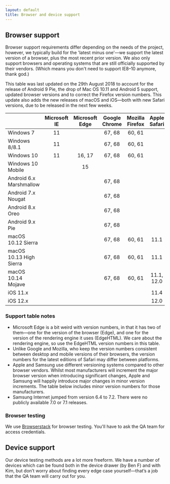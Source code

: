 ```yaml
---
layout: default
title: Browser and device support
---
```


## Browser support

Browser support requirements differ depending on the needs of the project, however, we typically build for the 'latest minus one'—we support the latest version of a browser, plus the most recent prior version. We also only support browsers and operating systems that are still officially supported by their vendors. (Which means you don't need to support IE8–10 anymore, thank god.)

<aside class="aside aside--tangent">
This table was last updated on the 29th August 2018 to account for the release of Android 9 Pie, the drop of Mac OS 10.11 and Android 5 support, updated browser versions and to correct the Firefox version numbers. This update also adds the new releases of macOS and iOS—both with new Safari versions, due to be released in the next few weeks. 
</aside>

|  |Microsoft<br>IE|Microsoft<br>Edge|Google<br>Chrome|Mozilla<br>Firefox|Apple<br>Safari|Samsung<br>Internet|
|:------------------------|:-:|:----:|:----:|:----:|:--------:|:------:|
|Windows 7                |11 |      |67, 68|60, 61|          |        |
|Windows 8/8.1            |11 |      |67, 68|60, 61|          |        |
|Windows 10               |11 |16, 17|67, 68|60, 61|          |        |
|Windows 10 Mobile        |   |15|      |      |          |        |
|Android 6.x Marshmallow  |   |      |67, 68|      |          |6.4, 7.2|
|Android 7.x Nougat       |   |      |67, 68|      |          |6.4, 7.2|
|Android 8.x Oreo         |   |      |67, 68|      |          |6.4, 7.2|
|Android 9.x Pie          |   |      |67, 68|      |          |6.4, 7.2|
|macOS 10.12 Sierra       |   |      |67, 68|60, 61|11.1      |        |
|macOS 10.13 High Sierra  |   |      |67, 68|60, 61|11.1      |        |
|macOS 10.14 Mojave       |   |      |67, 68|60, 61|11.1, 12.0|        |
|iOS 11.x                 |   |      |      |      |11.4      |        |
|iOS 12.x                 |   |      |      |      |12.0      |        |

### Support table notes

* Microsoft Edge is a bit weird with version numbers, in that it has two of them—one for the version of the browser (Edge), and one for the version of the rendering engine it uses (EdgeHTML). We care about the rendering engine, so use the EdgeHTML version numbers in this table.
* Unlike Google and Mozilla, who keep the version numbers consistent between desktop and mobile versions of their browsers, the version numbers for the latest editions of Safari may differ between platforms. 
* Apple and Samsung use different versioning systems compared to other browser vendors. Whilst most manufacturers will increment the major browser version when introducing significant changes, Apple and Samsung will happily introduce major changes in minor version increments. The table below includes minor version numbers for those manufacturers. 
* Samsung Internet jumped from version 6.4 to 7.2. There were no publicly available 7.0 or 7.1 releases.

### Browser testing

We use [Browserstack](http://browserstack.com) for browser testing. You'll have to ask the QA team for access credentials.

## Device support

Our device testing methods are a lot more freeform. We have a number of devices which can be found both in the device drawer (by Ben F) and with Kim, but don’t worry about finding every edge case yourself—that’s a job that the QA team will carry out for you.